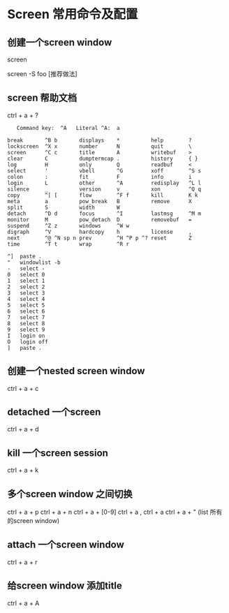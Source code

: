 # Screen 常用命令及配置

## 创建一个screen window

screen

screen -S foo [推荐做法]

## screen 帮助文档

ctrl + a + ?

       Command key:  ^A   Literal ^A:  a
    
    break       ^B b       displays    *          help        ?          lockscreen  ^X x       number      N          quit        \          screen      ^C c       title       A          writebuf    >
    clear       C          dumptermcap .          history     { }        log         H          only        Q          readbuf     <          select      '          vbell       ^G         xoff        ^S s
    colon       :          fit         F          info        i          login       L          other       ^A         redisplay   ^L l       silence     _          version     v          xon         ^Q q
    copy        ^[ [       flow        ^F f       kill        K k        meta        a          pow_break   B          remove      X          split       S          width       W
    detach      ^D d       focus       ^I         lastmsg     ^M m       monitor     M          pow_detach  D          removebuf   =          suspend     ^Z z       windows     ^W w
    digraph     ^V         hardcopy    h          license     ,          next        ^@ ^N sp n prev        ^H ^P p ^? reset       Z          time        ^T t       wrap        ^R r
    
    ^]  paste .
    "   windowlist -b
    -   select -
    0   select 0
    1   select 1
    2   select 2
    3   select 3
    4   select 4
    5   select 5
    6   select 6
    7   select 7
    8   select 8
    9   select 9
    I   login on
    O   login off
    ]   paste .

## 创建一个nested screen window

ctrl + a  + c

## detached 一个screen

ctrl + a + d

## kill 一个screen session

ctrl + a + k

## 多个screen window 之间切换

ctrl + a + p
ctrl + a + n
ctrl + a + [0-9]
ctrl + a , ctrl + a
ctrl + a + " (list 所有的screen window)

## attach 一个screen window

ctrl + a + r

## 给screen window 添加title

ctrl + a + A

## 
